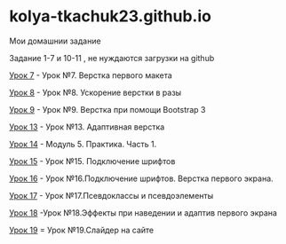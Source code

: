 

# kolya-tkachuk23.github.io
Мои домашнии задание


Задание 1-7 и 10-11 , не нуждаются загрузки на github


[Урок 7](https://kolya-tkachuk23.github.io/lesson-7/) - Урок №7. Верстка первого макета


[Урок 8](https://kolya-tkachuk23.github.io/lesson-8/) - Урок №8. Ускорение верстки в разы


[Урок 9](https://kolya-tkachuk23.github.io/lesson-9/) - Урок №9. Верстка при помощи Bootstrap 3

[Урок 13](https://kolya-tkachuk23.github.io/lesson-13/) - Урок №13. Адаптивная верстка

[Урок 14](https://kolya-tkachuk23.github.io/lesson-14/) - Модуль 5. Практика. Часть 1.

[Урок 15](kolya-tkachuk23.github.io/lesson-15/) - Урок №15. Подключение шрифтов

[Урок 16](kolya-tkachuk23.github.io/lesson-16/ "Модуль 5. Практика. Часть 2.") - Урок №16.Подключение шрифтов. Верстка первого экрана.

[Урок 17](kolya-tkachuk23.github.io/lesson-17/ "Псевдоклассы и псевдоэлементы") - Урок №17.Псевдоклассы и псевдоэлементы

[Урок 18](kolya-tkachuk23.github.io/lesson-18/ "Модуль 5. Практика. Часть 3.") -Урок №18.Эффекты при наведении и адаптив первого экрана

[Урок 19](kolya-tkachuk23.github.io/lesson-20/ "Модуль 5. Урок № 16") = Урок №19.Слайдер на сайте 
